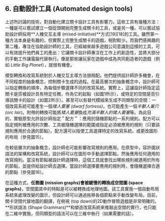 ## 6. 自動設計工具 (Automated design tools)
上述所討論的技術，對自動化建立關卡設計工具有影響力。這些工具有幾種方法：一種是可以嘗試建立一個從頭開始完整生成關卡的工具，或是另一種，可以嘗試協助設計師採用**人機交互主導 (mixed-initiative)**方式[19][18]的工具。雖然第一種方法本身是有趣的，但實際上完整生成關卡的遊戲，相對較少。而我們感興趣的第二種，專注在協助設計師的工具，已經越來越多遊戲公司意識到這樣的工具，可以有效提升他們員工的產出：它讓關卡設計師專注在工作上的創造性，並將大部分的手動工作讓電腦代替執行。像是那些讓玩家在遊戲中成為共同創造者的遊戲（例如 *Little Big Planet*），就很有機會。

模型轉換和改寫系統對於人機交互主導方法很相配。他們提供設計師許多機會，在不同程度的抽象概念，控制關卡生成的過程。在最高層次的抽象概念中，設計師可以指定轉換的順序，為每個步驟選擇不同的改寫系統。實際上，這讓設計師指定這關卡是否被設計具有特定任務，作為它的起點（如圖1所示），或特定的空間是否引導該關卡的設計（如圖2所示）。甚至可以有替代模組來生成不同類型的空間：一個改寫系統可能產生一個*矮人要塞 (dwarf fortress)*，也可能產生一個*半獸人巢穴 (orc lair)*。附帶的轉換可能將*矮人要塞*換成*充滿半獸人的矮人要塞*等。為此目的，實驗原型允許設計師指定＂配方＂：應用於隨機節點的一系列規則。配方可以指定規則被應用的次數、工具被隨機選擇的範圍或指定必須被應用的規則（只要該規則應用於合適的節點）。配方還可以指使工具選擇特定的改寫系統，或更改圖形的布局（參見圖15）。

在較低層次的抽象概念，設計師也可能影響改寫規則的應用。在原型中，容許圖狀語法的架構和改寫系統，設計師可以在圖形中手動選擇節點，然後應用任何適用的改寫規則。當沒有節點被設計師選擇時，這個工具就會找出哪些規則被適用於所有的節點，並提供給設計師去選擇。當設計師選擇要應用的規則時，會隨機選擇合適的節點（參見圖16）。

在這種方式，**任務圖 (mission graphs)**會被緩慢的轉換成**空間圖 (space graphs)**，空間圖其中的特點是可以被轉換成地理地圖。該工具實施一個自動布局系統來處理改變的圖示，但設計師可以通過拖移各個節點來手動改變布局。目前，關卡空間代替地圖的翻譯，在俯視 (top down)的2D動作冒險遊戲是非常明確的。**形狀語法 (Shape Grammars)**和塑造改寫系統來推敲出空間的實行，也只能在二維中實施，但同類型的語法可以在三維中執行（如果需要的話）。